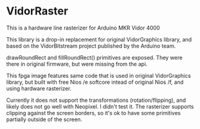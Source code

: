 # VidorRaster
This is a hardware line rasterizer for Arduino MKR Vidor 4000

This library is a drop-in replacement for original VidorGraphics library, and based on the VidorBitstream project published by the Arduino team.

drawRoundRect and fillRoundRect() primitives are exposed. They were there in original firmware, but were missing from the api.

This fpga image features same code that is used in original VidorGraphics library, but built with free Nios /e softcore intead of original Nios /f, and using hardware rasterizer.

Currently it does not support the transformations (rotation/flipping), and likely does not go well with Neopixel. I didn't test it.
The rasterizer supports clipping against the screen borders, so it's ok to have some primitives partially outside of the screen.
